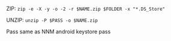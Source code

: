 ZIP: `zip -e -X -y -o -2 -r $NAME.zip $FOLDER -x "*.DS_Store"`

UNZIP: `unzip -P $PASS -o $NAME.zip`

Pass same as NNM android keystore pass
